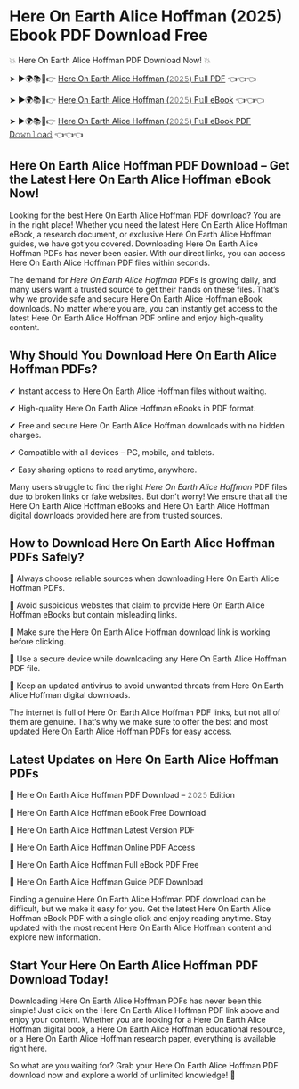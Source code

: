 # Here On Earth Alice Hoffman (2025) Ebook PDF Download Free

💥 Here On Earth Alice Hoffman PDF Download Now! 💥

➤ ►🌍📚📱👉 [Here On Earth Alice Hoffman (𝟸𝟶𝟸𝟻) F𝚞ll PDF](https://getpdf.xyz/here-on-earth-alice-hoffman) 👈👈👈


➤ ►🌍📚📱👉 [Here On Earth Alice Hoffman (𝟸𝟶𝟸𝟻) F𝚞ll eBook](https://getpdf.xyz/here-on-earth-alice-hoffman) 👈👈👈


➤ ►🌍📚📱👉 [Here On Earth Alice Hoffman (𝟸𝟶𝟸𝟻) F𝚞ll eBook PDF D𝚘𝚠𝚗𝚕𝚘a𝚍](https://getpdf.xyz/here-on-earth-alice-hoffman) 👈👈👈


## Here On Earth Alice Hoffman PDF Download – Get the Latest Here On Earth Alice Hoffman eBook Now!

Looking for the best Here On Earth Alice Hoffman PDF download? You are in the right place! Whether you need the latest Here On Earth Alice Hoffman eBook, a research document, or exclusive Here On Earth Alice Hoffman guides, we have got you covered. Downloading Here On Earth Alice Hoffman PDFs has never been easier. With our direct links, you can access Here On Earth Alice Hoffman PDF files within seconds.

The demand for *Here On Earth Alice Hoffman* PDFs is growing daily, and many users want a trusted source to get their hands on these files. That’s why we provide safe and secure Here On Earth Alice Hoffman eBook downloads. No matter where you are, you can instantly get access to the latest Here On Earth Alice Hoffman PDF online and enjoy high-quality content.

## Why Should You Download Here On Earth Alice Hoffman PDFs?

✔ Instant access to Here On Earth Alice Hoffman files without waiting.

✔ High-quality Here On Earth Alice Hoffman eBooks in PDF format.

✔ Free and secure Here On Earth Alice Hoffman downloads with no hidden charges.

✔ Compatible with all devices – PC, mobile, and tablets.

✔ Easy sharing options to read anytime, anywhere.

Many users struggle to find the right *Here On Earth Alice Hoffman* PDF files due to broken links or fake websites. But don’t worry! We ensure that all the Here On Earth Alice Hoffman eBooks and Here On Earth Alice Hoffman digital downloads provided here are from trusted sources.

## How to Download Here On Earth Alice Hoffman PDFs Safely?

📌 Always choose reliable sources when downloading Here On Earth Alice Hoffman PDFs.

📌 Avoid suspicious websites that claim to provide Here On Earth Alice Hoffman eBooks but contain misleading links.

📌 Make sure the Here On Earth Alice Hoffman download link is working before clicking.

📌 Use a secure device while downloading any Here On Earth Alice Hoffman PDF file.

📌 Keep an updated antivirus to avoid unwanted threats from Here On Earth Alice Hoffman digital downloads.

The internet is full of Here On Earth Alice Hoffman PDF links, but not all of them are genuine. That’s why we make sure to offer the best and most updated Here On Earth Alice Hoffman PDFs for easy access.

## Latest Updates on Here On Earth Alice Hoffman PDFs

🔹 Here On Earth Alice Hoffman PDF Download – 𝟸𝟶𝟸𝟻 Edition

🔹 Here On Earth Alice Hoffman eBook Free Download

🔹 Here On Earth Alice Hoffman Latest Version PDF

🔹 Here On Earth Alice Hoffman Online PDF Access

🔹 Here On Earth Alice Hoffman Full eBook PDF Free

🔹 Here On Earth Alice Hoffman Guide PDF Download

Finding a genuine Here On Earth Alice Hoffman PDF download can be difficult, but we make it easy for you. Get the latest Here On Earth Alice Hoffman eBook PDF with a single click and enjoy reading anytime. Stay updated with the most recent Here On Earth Alice Hoffman content and explore new information.

## Start Your Here On Earth Alice Hoffman PDF Download Today!

Downloading Here On Earth Alice Hoffman PDFs has never been this simple! Just click on the Here On Earth Alice Hoffman PDF link above and enjoy your content. Whether you are looking for a Here On Earth Alice Hoffman digital book, a Here On Earth Alice Hoffman educational resource, or a Here On Earth Alice Hoffman research paper, everything is available right here.

So what are you waiting for? Grab your Here On Earth Alice Hoffman PDF download now and explore a world of unlimited knowledge! 🚀